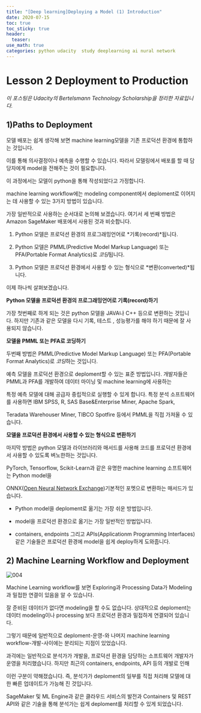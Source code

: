 ```yaml
---
title: "[Deep learning]Deploying a Model (1) Introduction"
date: 2020-07-15
toc: true
toc_sticky: true
header:
  teaser: 
use_math: true
categories: python udacity  study deeplearning ai nural network
---
```


#  Lesson 2 Deployment to Production

*이 포스팅은 Udacity의 Bertelsmann Technology Scholarship을 정리한 자료입니다.*  

## 1)Paths to Deployment

모델 배포는 쉽게 생각해 보면 machine learning모델을 기존 프로덕션 환경에 통합하는 것입니다. 

이를 통해 의사결정이나 예측을 수행할 수 있습니다. 따라서 모델링에서 배포를 할 때 담당자에게 model을 전해주는 것이 필요합니다.

이 과정에서는 모델이 python을 통해 작성되었다고 가정합니다. 

machine learning workflow에는 modeling component에서 deploment로 이어지는 데 사용할 수 있는 3가지 방법이 있습니다.

가장 일반적으로 사용하는 순서대로 논의해 보겠습니다. 여기서 세 번째 방법은 Amazon SageMaker 배포에서 사용된 것과 비슷합니다.

1. Python 모델은 프로덕션 환경의 프로그래밍언어로 *기록(record)*됩니다.

2. Python 모델은 PMML(Predictive Model Markup Language) 또는 PFA(Portable Format Analytics)로 *코딩*됩니다.

3. Python 모델은 프로덕션 환경에서 사용할 수 있는 형식으로 *변환(converted)*됩니다.

이제 하나씩 살펴보겠습니다.

**Python 모델을 프로덕션 환경의 프로그래밍언어로 기록(record)하기**

 가장 첫번째로 하게 되는 것은 python 모델을 JAVA나 C++ 등으로 변환하는 것입니다. 하지만 기존과 같은 모델을 다시 기록, 테스트 , 성능평가를 해야 하기 때문에 잘 사용되지 않습니다.
 
**모델을 PMML 또는 PFA로 코딩하기**

 두번째 방법은 PMML(Predictive Model Markup Language) 또는 PFA(Portable Format Analytics)로 *코딩*하는 것입니다.
 
예측 모델을 프로덕션 환경으로 deploment할 수 있는 표준 방법입니다. 개발자들은 PMML과 PFA를 개발하여 데이터 마이닝 및 machine learning에 사용하는

특정 예측 모델에 대해 공급자 중립적으로 실행할 수 있게 합니다. 특정 분석 소프트웨어를 사용하면 IBM SPSS, R, SAS Base&Enterprise Miner, Apache Spark,

Teradata Warehouser Miner, TIBCO Spotfire 등에서 PMML을 직접 가져올 수 있습니다.

**모델을 프로덕션 환경에서 사용할 수 있는 형식으로 변환하기**

 마지막 방법은 python 모델과 라이브러리와 매서드를 사용해 코드를 프로덕션 환경에서 사용할 수 있도록 벼노한하는 것입니다.
 
PyTorch, Tensorflow, Scikit-Learn과 같은 유명한 machine learning 소프트웨어는 Python model을 
 
ONNX([Open Neural Network Exchange](https://onnx.ai/))기본적인 포멧으로 변환하는 매서드가 있습니다.

* Python model을 deploment로 옮기는 가장 쉬운 방법입니다.

* model을 프로덕션 환경으로 옮기는 가장 일반적인 방법입니다.

* containers, endpoints 그리고 APIs(Applicationm Programming Interfaces)같은 기술들은 프로덕션 환경에 model을 쉽게 deploy하게 도와줍니다.
 

## 2) Machine Learning Workflow and Deployment


![004](https://drive.google.com/uc?id=19LtXm9TGnPWrSqoyt9FCnYXyXqZ4zaTu)
	 
 Machine Learning workflow를 보면 Exploring과 Processing Data가 Modeling과 밀접한 연결이 있음을 알 수 있습니다.

잘 준비된 데이터가 없다면 modeling을 할 수도 없습니다. 상대적으로 deploment는 데이터 modeling이나 processing 보다 프로덕션 환경과 밀접하게 연결되어 있습니다.

그렇기 때문에 일반적으로 deploment-운영-와 나머지 machine learning workflow-개발-사이에는 분리되는 지점이 있었습니다. 

과걱에는 일반적으로 분석가가 개발을, 프로덕션 환경을 담당하는 소프트웨어 개발자가 운영을 처리했습니다. 하지만 최근의 containers, endpoints, API 등의 개발로 인해

이런 구분이 약해졌습니다. 즉, 분석가가 deploment의 일부를 직접 처리해 모델에 대한 빠른 업데이트가 가능해 진 것입니다.

SageMaker 및 ML Engine과 같은 클라우드 서비스의 발전과 Containers 및 REST API와 같은 기술을 통해 분석가는 쉽게 deploment를 처리할 수 있게 되었습니다.